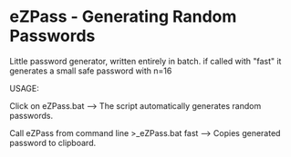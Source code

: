 # eZPass - Generating Random Passwords
Little password generator, written entirely in batch.
if called with "fast" it generates a small safe password with n=16


USAGE:

Click on eZPass.bat
--> The script automatically generates random passwords.

Call eZPass from command line >_eZPass.bat fast --> Copies generated password to clipboard.
